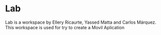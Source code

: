 # Lab
Lab is a workspace by Ellery Ricaurte, Yassed Matta and Carlos Márquez. This workspace is used for try to create a Movil Aplication
